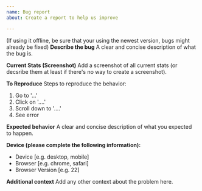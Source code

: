 ```yaml
---
name: Bug report
about: Create a report to help us improve

---
```


(If using it offline, be sure that your using the newest version, bugs might already be fixed)
**Describe the bug**
A clear and concise description of what the bug is.

**Current Stats (Screenshot)**
Add a screenshot of all current stats (or decsribe them at least if there's no way to create a screenshot).

**To Reproduce**
Steps to reproduce the behavior:
1. Go to '...'
2. Click on '....'
3. Scroll down to '....'
4. See error

**Expected behavior**
A clear and concise description of what you expected to happen.

**Device (please complete the following information):**
 - Device [e.g. desktop, mobile]
 - Browser [e.g. chrome, safari]
 - Browser Version [e.g. 22]

**Additional context**
Add any other context about the problem here.
